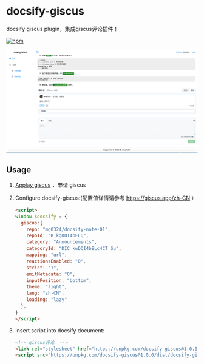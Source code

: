 # docsify-giscus
docsify giscus plugin，集成giscus评论插件！

[![npm](https://img.shields.io/npm/v/docsify-plugin-toc.svg?style=flat-square)](https://www.npmjs.com/package/docsify-giscus)

![示例](demo.png)


## Usage
1. [Applay giscus](https://giscus.app/zh-CN) ，申请 giscus

2. Configure docsify-giscus:(配置值详情请参考 https://giscus.app/zh-CN ）

    ```html
    <script>
    window.$docsify = {
      giscus:{
        repo: "mg0324/docsify-note-01",
        repoId: "R_kgDOI4bELQ",
        category: "Announcements",
        categoryId: "DIC_kwDOI4bELc4CT_Su",
        mapping: "url",
        reactionsEnabled: "0",
        strict: "1",
        emitMetadata: "0",
        inputPosition: "bottom",
        theme: "light",
        lang: "zh-CN",
        loading: "lazy"
      },
    }
    </script>
    ```

3. Insert script into docsify document:

    ```html
    <!-- giscus评论  -->
    <link rel="stylesheet" href="https://unpkg.com/docsify-giscus@1.0.0/dist/giscus.css">
    <script src="https://unpkg.com/docsify-giscus@1.0.0/dist/docsify-giscus.min.js"></script>
    ```
